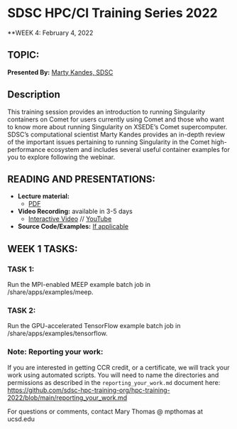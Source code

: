 # SDSC HPC/CI Training Series 2022

**WEEK 4: February 4, 2022

## TOPIC: 
**Presented By:** [Marty Kandes, SDSC](bioURL)

## Description 
This training session provides an introduction to running Singularity containers on Comet for users currently using Comet and those who want to know more about running Singularity on XSEDE’s Comet supercomputer. SDSC’s computational scientist Marty Kandes provides an in-depth review of the important issues pertaining to running Singularity in the Comet high-performance ecosystem and includes several useful container examples for you to explore following the webinar.


## READING AND PRESENTATIONS:
* **Lecture material:** 
   * [PDF](introduction-to-singularity.pdf)
* **Video Recording:** available in 3-5 days
   * [Interactive Video](https://education.sdsc.edu/training/interactive/hpc_user_training_2022/week4/) // [YouTube](https://youtu.be/GlBqtLP4EHA)
* **Source Code/Examples:** [If applicable]()

## WEEK 1 TASKS:

### TASK 1:
Run the MPI-enabled MEEP example batch job in /share/apps/examples/meep.

### TASK 2:
Run the GPU-accelerated TensorFlow example batch job in /share/apps/examples/tensorflow.



### Note: Reporting your work:
If you are interested in getting CCR credit, or a certificate, we will track your work using automated scripts.
You will need to name the directories and permissions as described in the ``reporting_your_work.md`` document here:
https://github.com/sdsc-hpc-training-org/hpc-training-2022/blob/main/reporting_your_work.md



For questions or comments, contact Mary Thomas @ mpthomas  at  ucsd.edu
